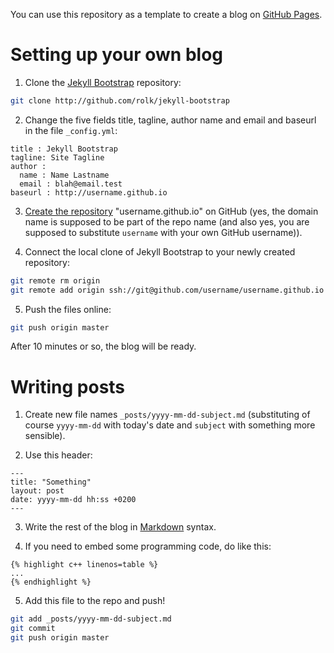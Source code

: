 You can use this repository as a template to create a blog on [GitHub Pages](http://pages.github.com).

Setting up your own blog
========================

1. Clone the [Jekyll Bootstrap](http://jekyllbootstrap.com/) repository:
```sh
git clone http://github.com/rolk/jekyll-bootstrap
```

2. Change the five fields title, tagline, author name and email and baseurl in the file `_config.yml`:
```
title : Jekyll Bootstrap
tagline: Site Tagline
author :
  name : Name Lastname
  email : blah@email.test
baseurl : http://username.github.io
```
	
3. [Create the repository](https://help.github.com/articles/create-a-repo) "username.github.io" on GitHub (yes, the domain name is supposed to be part of the repo name (and also yes, you are supposed to substitute `username` with your own GitHub username)).

4. Connect the local clone of Jekyll Bootstrap to your newly created repository:
```sh
git remote rm origin
git remote add origin ssh://git@github.com/username/username.github.io
```

5. Push the files online:
```sh
git push origin master
```

After 10 minutes or so, the blog will be ready.

Writing posts
=============

1. Create new file names `_posts/yyyy-mm-dd-subject.md` (substituting of course `yyyy-mm-dd` with today's date and `subject` with something more sensible).

2. Use this header:
```
---
title: "Something"
layout: post
date: yyyy-mm-dd hh:ss +0200
---
```

3. Write the rest of the blog in [Markdown](http://daringfireball.net/projects/markdown/syntax) syntax.

4. If you need to embed some programming code, do like this:
```
{% highlight c++ linenos=table %}
...
{% endhighlight %}
```

5. Add this file to the repo and push!
```sh
git add _posts/yyyy-mm-dd-subject.md
git commit
git push origin master
```
